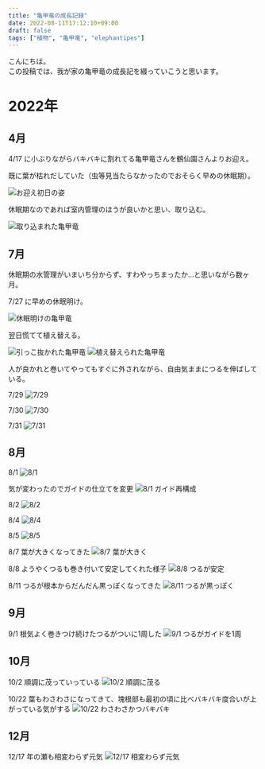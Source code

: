 ```yaml
---
title: "亀甲竜の成長記録"
date: 2022-08-11T17:12:10+09:00
draft: false
tags: ["植物", "亀甲竜", "elephantipes"]
---
```


こんにちは。  
この投稿では、我が家の亀甲竜の成長記を綴っていこうと思います。

# 2022年

## 4月

4/17 に小ぶりながらバキバキに割れてる亀甲竜さんを鶴仙園さんよりお迎え。

既に葉が枯れだしていた（虫等見当たらなかったのでおそらく早めの休眠期）。

![お迎え初日の姿](/images/PXL_20220417_065335027-01.jpeg)

休眠期なのであれば室内管理のほうが良いかと思い、取り込む。

![取り込まれた亀甲竜](/images/PXL_20220421_012457312.jpg)

## 7月

休眠期の水管理がいまいち分からず、すわやっちまったか…と思いながら数ヶ月。

7/27 に早めの休眠明け。

![休眠明けの亀甲竜](/images/2022_0727_17003900.jpg)

翌日慌てて植え替える。

![引っこ抜かれた亀甲竜](/images/2022_0728_00502500.jpg)
![植え替えられた亀甲竜](/images/2022_0728_01153600.jpg)

人が良かれと巻いてやってもすぐに外されながら、自由気ままにつるを伸ばしている。

7/29
![7/29](/images/2022_0729_15572800.jpg)

7/30
![7/30](/images/2022_0730_18072900.jpg)

7/31
![7/31](/images/2022_0731_14473300.jpg)

## 8月

8/1
![8/1](/images/2022_0801_07381600.jpg)

気が変わったのでガイドの仕立てを変更
![8/1 ガイド再構成](/images/2022_0801_08572600.jpg)

8/2
![8/2](/images/2022_0802_12021600.jpg)

8/4
![8/4](/images/2022_0804_11020200.jpg)

8/5
![8/5](/images/2022_0805_15284700.jpg)

8/7 葉が大きくなってきた
![8/7 葉が大きく](/images/2022_0807_17064000.jpg)

8/8 ようやくつるも巻き付いて安定してくれた様子
![8/8 つるが安定](/images/2022_0808_16063100.jpg)

8/11 つるが根本からだんだん黒っぽくなってきた
![8/11 つるが黒っぽく](/images/2022_0811_14024900.jpg)

## 9月

9/1 根気よく巻きつけ続けたつるがついに1周した
![9/1 つるがガイドを1周](/images/2022_0901_08262200.jpg)

## 10月
10/2 順調に茂っていっている
![10/2 順調に茂る](/images/2022_1002_09532200.jpg)

10/22 葉もわさわさになってきて、塊根部も最初の頃に比べバキバキ度合いが上がっている気がする
![10/22 わさわさかつバキバキ](/images/2022_1022_14150300.jpg)

## 12月
12/17 年の瀬も相変わらず元気
![12/17 相変わらず元気](/images/2022_1217_15484800.jpg)